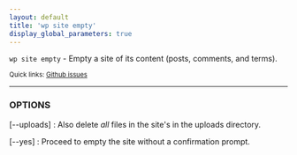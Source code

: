 ```yaml
---
layout: default
title: 'wp site empty'
display_global_parameters: true
---
```


`wp site empty` - Empty a site of its content (posts, comments, and terms).

<small>Quick links: <a href="https://github.com/wp-cli/wp-cli/issues?q=is%3Aopen+label%3Acommand%3Asite-empty+sort%3Aupdated-desc">Github issues</a></small>

<hr />

### OPTIONS

[\--uploads]
: Also delete *all* files in the site's in the uploads directory.

[\--yes]
: Proceed to empty the site without a confirmation prompt.



